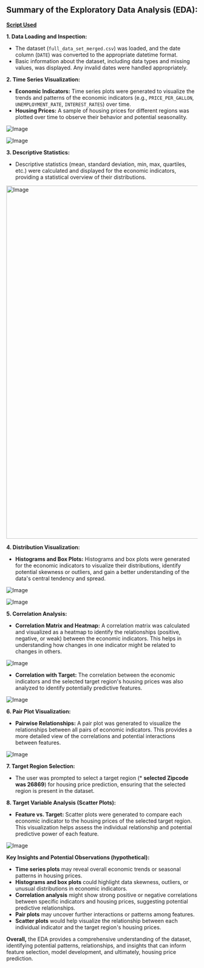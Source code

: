 ## **Summary of the Exploratory Data Analysis (EDA):**

[**Script Used**](https://github.com/vishalsurana25/Final-Capstone-Project/blob/main/Final%20Project%20with%20EDA.ipynb) 

**1\. Data Loading and Inspection:**

* The dataset (`full_data_set_merged.csv`) was loaded, and the date column (`DATE`) was converted to the appropriate datetime format.  
* Basic information about the dataset, including data types and missing values, was displayed. Any invalid dates were handled appropriately.

**2\. Time Series Visualization:**

* **Economic Indicators:** Time series plots were generated to visualize the trends and patterns of the economic indicators (e.g., `PRICE_PER_GALLON`, `UNEMPLOYMENT_RATE`, `INTEREST_RATES`) over time.  
* **Housing Prices:** A sample of housing prices for different regions was plotted over time to observe their behavior and potential seasonality.

![Image](https://github.com/user-attachments/assets/b6d09ad1-ec23-47bb-acef-a945f18389d3)

![Image](https://github.com/user-attachments/assets/a60951fe-18cf-4529-b6a9-56060c8cdd30)


**3\. Descriptive Statistics:**

* Descriptive statistics (mean, standard deviation, min, max, quartiles, etc.) were calculated and displayed for the economic indicators, providing a statistical overview of their distributions.

<img width="929" alt="Image" src="https://github.com/user-attachments/assets/0e2d06a3-86be-4787-90ec-f83efa58b8e0" />



**4\. Distribution Visualization:**

* **Histograms and Box Plots:** Histograms and box plots were generated for the economic indicators to visualize their distributions, identify potential skewness or outliers, and gain a better understanding of the data's central tendency and spread.

![Image](https://github.com/user-attachments/assets/17e396f4-d958-44cd-a6cd-3504bb538c67)

![Image](https://github.com/user-attachments/assets/201eca0c-fb6b-4bab-b384-6c0d19fa989b)


**5\. Correlation Analysis:**

* **Correlation Matrix and Heatmap:** A correlation matrix was calculated and visualized as a heatmap to identify the relationships (positive, negative, or weak) between the economic indicators. This helps in understanding how changes in one indicator might be related to changes in others.

![Image](https://github.com/user-attachments/assets/284b57d4-41c1-4173-8d5b-84082792070a)



* **Correlation with Target:** The correlation between the economic indicators and the selected target region's housing prices was also analyzed to identify potentially predictive features.

![Image](https://github.com/user-attachments/assets/a0610776-9bc8-45f1-9505-5f29eb7546aa)

**6\. Pair Plot Visualization:**

* **Pairwise Relationships:** A pair plot was generated to visualize the relationships between all pairs of economic indicators. This provides a more detailed view of the correlations and potential interactions between features.

![Image](https://github.com/user-attachments/assets/41f693d1-0ded-45b2-af2b-9d4850cb1406)

**7\. Target Region Selection:**

* The user was prompted to select a target region (* **selected Zipcode was 26869**) for housing price prediction, ensuring that the selected region is present in the dataset.

**8\. Target Variable Analysis (Scatter Plots):**

* **Feature vs. Target:** Scatter plots were generated to compare each economic indicator to the housing prices of the selected target region. This visualization helps assess the individual relationship and potential predictive power of each feature.

![Image](https://github.com/user-attachments/assets/12c3e17c-f2e5-4d6b-9d9d-565bf6b8a7e5)

**Key Insights and Potential Observations (hypothetical):**

* **Time series plots** may reveal overall economic trends or seasonal patterns in housing prices.  
* **Histograms and box plots** could highlight data skewness, outliers, or unusual distributions in economic indicators.  
* **Correlation analysis** might show strong positive or negative correlations between specific indicators and housing prices, suggesting potential predictive relationships.  
* **Pair plots** may uncover further interactions or patterns among features.  
* **Scatter plots** would help visualize the relationship between each individual indicator and the target region's housing prices.

**Overall,** the EDA provides a comprehensive understanding of the dataset, identifying potential patterns, relationships, and insights that can inform feature selection, model development, and ultimately, housing price prediction.
